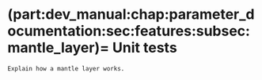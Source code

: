 (part:dev_manual:chap:parameter_documentation:sec:features:subsec:mantle_layer)=
Unit tests
==========

```{todo}
Explain how a mantle layer works.
```

